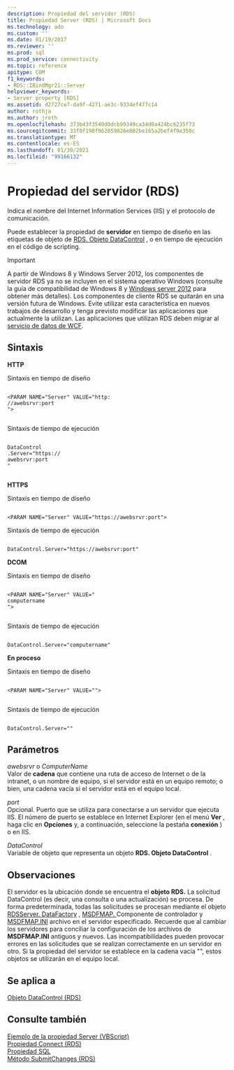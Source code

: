 ```yaml
---
description: Propiedad del servidor (RDS)
title: Propiedad Server (RDS) | Microsoft Docs
ms.technology: ado
ms.custom: ''
ms.date: 01/19/2017
ms.reviewer: ''
ms.prod: sql
ms.prod_service: connectivity
ms.topic: reference
apitype: COM
f1_keywords:
- RDS::IBindMgr21::Server
helpviewer_keywords:
- Server property [RDS]
ms.assetid: d2727ce7-da9f-4271-ae3c-9334ef477c14
author: rothja
ms.author: jroth
ms.openlocfilehash: 373b43f3540d0dcb99349ca34d0a424bc6235f73
ms.sourcegitcommit: 33f0f190f962059826e002be165a2bef4f9e350c
ms.translationtype: MT
ms.contentlocale: es-ES
ms.lasthandoff: 01/30/2021
ms.locfileid: "99166132"
---
```

# <a name="server-property-rds"></a>Propiedad del servidor (RDS)
Indica el nombre del Internet Information Services (IIS) y el protocolo de comunicación.  
  
 Puede establecer la propiedad de **servidor** en tiempo de diseño en las etiquetas de objeto de [RDS. Objeto DataControl](./datacontrol-object-rds.md) , o en tiempo de ejecución en el código de scripting.  
  
> [!IMPORTANT]
>  A partir de Windows 8 y Windows Server 2012, los componentes de servidor RDS ya no se incluyen en el sistema operativo Windows (consulte la guía de compatibilidad de Windows 8 y [Windows server 2012](https://www.microsoft.com/download/details.aspx?id=27416) para obtener más detalles). Los componentes de cliente RDS se quitarán en una versión futura de Windows. Evite utilizar esta característica en nuevos trabajos de desarrollo y tenga previsto modificar las aplicaciones que actualmente la utilizan. Las aplicaciones que utilizan RDS deben migrar al [servicio de datos de WCF](/dotnet/framework/wcf/).  
  
## <a name="syntax"></a>Sintaxis  
 **HTTP**  
  
 Sintaxis en tiempo de diseño  
  
```  
  
<PARAM NAME="Server" VALUE="http:  
//awebsrvr:port  
">  
  
```  
  
 Sintaxis de tiempo de ejecución  
  
```  
  
DataControl  
.Server="https://  
awebsrvr:port  
"  
  
```  
  
 **HTTPS**  
  
 Sintaxis en tiempo de diseño  
  
```  
  
<PARAM NAME="Server" VALUE="https://awebsrvr:port">  
```  
  
 Sintaxis de tiempo de ejecución  
  
```  
  
DataControl.Server="https://awebsrvr:port"  
```  
  
 **DCOM**  
  
 Sintaxis en tiempo de diseño  
  
```  
  
<PARAM NAME="Server" VALUE="  
computername  
">  
  
```  
  
 Sintaxis de tiempo de ejecución  
  
```  
  
DataControl.Server="computername"  
```  
  
 **En proceso**  
  
 Sintaxis en tiempo de diseño  
  
```  
  
<PARAM NAME="Server" VALUE="">  
  
```  
  
 Sintaxis de tiempo de ejecución  
  
```  
  
DataControl.Server=""  
```  
  
## <a name="parameters"></a>Parámetros  
 *awebsrvr* o *ComputerName*  
 Valor de **cadena** que contiene una ruta de acceso de Internet o de la intranet, o un nombre de equipo, si el servidor está en un equipo remoto; o bien, una cadena vacía si el servidor está en el equipo local.  
  
 *port*  
 Opcional. Puerto que se utiliza para conectarse a un servidor que ejecuta IIS. El número de puerto se establece en Internet Explorer (en el menú **Ver** , haga clic en **Opciones** y, a continuación, seleccione la pestaña **conexión** ) o en IIS.  
  
 *DataControl*  
 Variable de objeto que representa un objeto **RDS. Objeto DataControl** .  
  
## <a name="remarks"></a>Observaciones  
 El servidor es la ubicación donde se encuentra el **objeto RDS.** La solicitud DataControl (es decir, una consulta o una actualización) se procesa. De forma predeterminada, todas las solicitudes se procesan mediante el objeto [RDSServer. DataFactory](./datafactory-object-rdsserver.md) , [MSDFMAP. ](../../guide/remote-data-service/datafactory-customization.md) Componente de controlador y [MSDFMAP.INI](../../guide/remote-data-service/understanding-the-customization-file.md) archivo en el servidor especificado. Recuerde que al cambiar los servidores para conciliar la configuración de los archivos de **MSDFMAP.INI** antiguos y nuevos. Las incompatibilidades pueden provocar errores en las solicitudes que se realizan correctamente en un servidor en otro. Si la propiedad del servidor se establece en la cadena vacía "", estos objetos se utilizarán en el equipo local.  
  
## <a name="applies-to"></a>Se aplica a  
 [Objeto DataControl (RDS)](./datacontrol-object-rds.md)  
  
## <a name="see-also"></a>Consulte también  
 [Ejemplo de la propiedad Server (VBScript)](./server-property-example-vbscript.md)   
 [Propiedad Connect (RDS)](./connect-property-rds.md)   
 [Propiedad SQL](./sql-property.md)   
 [Método SubmitChanges (RDS)](./submitchanges-method-rds.md)
